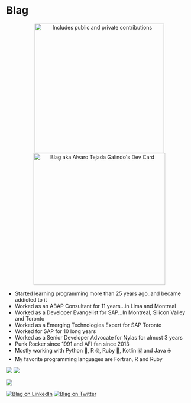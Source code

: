 # Blag

<p align="center">
    <a href="https://vaunt.dev">
        <img src="https://api.vaunt.dev/v1/github/entities/atejada/contributions?format=svg&private=true" width="350" title="Includes public and private contributions" />
    </a><br>
<a href="https://app.daily.dev/blag"><img src="https://api.daily.dev/devcards/v2/unIlnnmEFMtCsHQnfhbY6.png?type=default&r=261" width="356" alt="Blag aka Alvaro Tejada Galindo's Dev Card"/></a>    
</p>

* Started learning programming more than 25 years ago..and became addicted to it
* Worked as an ABAP Consultant for 11 years...in Lima and Montreal
* Worked as a Developer Evangelist for SAP...In Montreal, Silicon Valley and Toronto
* Worked as a Emerging Technologies Expert for SAP Toronto
* Worked for SAP for 10 long years
* Worked as a Senior Developer Advocate for Nylas for almost 3 years
* Punk Rocker since 1991 and AFI fan since 2013
* Mostly working with Python 🐍, R 🤓, Ruby 💎, Kotlin 🇰 and Java ☕️
* My favorite programming languages are Fortran, R and Ruby

![](https://github-profile-summary-cards.vercel.app/api/cards/profile-details?username=atejada)
![](https://github-readme-stats.vercel.app/api/top-langs/?username=atejada)

![](https://komarev.com/ghpvc/?username=atejada&color=gray)

[![Blag on LinkedIn](https://img.shields.io/badge/LinkedIn-0077B5?style=for-the-badge&logo=linkedin&logoColor=white)](https://www.linkedin.com/in/atejada/)
[![Blag on Twitter](https://img.shields.io/badge/Twitter-1DA1F2?style=for-the-badge&logo=twitter&logoColor=white)](https://twitter.com/Blag)
